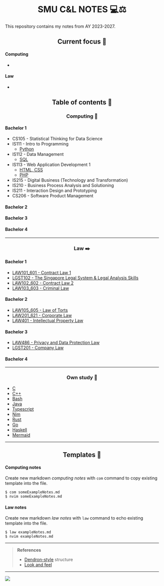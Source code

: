 <h1 align="center">SMU C&L NOTES 💻⚖️</h1>

This repository contains my notes from AY 2023-2027.

<h2 align="center">Current focus 📌</h2>

#### Computing

*

#### Law

*

<h2 align="center">Table of contents 📑</h2>

<h3 align="center">Computing 💽</h3>

<h4>Bachelor 1</h4>

* CS105 - Statistical Thinking for Data Science
* IS111 - Intro to Programming
  * [Python](bach1.python.md)
* IS112 - Data Management
  * [SQL](bach1.sql.md)
* IS113 - Web Application Development 1
  * [HTML, CSS](bach1.htmlcss.md)
  * [PHP](bach1.php.md)
* IS215 - Digital Business (Technology and Transformation)
* IS210 - Business Process Analysis and Solutioning
* IS211 - Interaction Design and Prototyping
* CS206 - Software Product Management

<h4>Bachelor 2</h4>

<h4>Bachelor 3</h4>

<h4>Bachelor 4</h4>

---

<h3 align="center">Law ✒️</h3>

<h4>Bachelor 1</h4>

* [LAW101_601 - Contract Law 1](bach1.law101.Contract1.md)
* [LGST102 - The Singapore Legal System & Legal Analysis Skills](bach1.lgst102.SGLegalSystem.md)
* [LAW102_602 - Contract Law 2](bach1.law102.Contract2.md) 
* [LAW103_603 - Criminal Law](bach1.law103.Criminal.md)

<h4>Bachelor 2</h4>

* [LAW105_605 - Law of Torts](bach2.law105.Tort.md)
* [LAW201_621 - Corporate Law](bach2.law201.Corporate.md)
* [LAW401 - Intellectual Property Law](bach2.law401.IPLaw.md)

<h4>Bachelor 3</h4>

* [LAW486 - Privacy and Data Protection Law](bach3.law486.PrivacyDataProtectLaw.md)
* [LGST201 - Company Law](bach3.lgst201.CompanyLaw.md)

<h4>Bachelor 4</h4>

---

<h3 align="center">Own study 🏣</h3>

* [C](ownstudy.C.md)
* [C++](ownstudy.CPP.md)
* [Bash](ownstudy.Bash.md)
* [Java](ownstudy.Java.md)
* [Typescript](ownstudy.Typescript.md)
* [Nim](ownstudy.Nim.md)
* [Rust](ownstudy.Rust.md)
* [Go](ownstudy.Go.md)
* [Haskell](ownstudy.Haskell.md)
* [Mermaid](ownstudy.Markdown.Mermaid.md)

---

<h2 align="center">Templates 🥮</h2>

#### Computing notes

Create new markdown *computing notes* with `com` command to copy existing template into the file.

```console
$ com someExampleNotes.md
$ nvim someExampleNotes.md
```

#### Law notes

Create new markdown *law notes* with `law` command to echo existing template into the file.

```console
$ law exampleNotes.md
$ nvim exampleNotes.md
```

---

> **References**
>
> * [Dendron-style](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) structure
> * [Look and feel](https://betterprogramming.pub/taking-my-university-course-computer-science-notes-in-latex-7565875fdde7)

---

![](https://user-images.githubusercontent.com/117062305/230006500-b6b862da-7263-4012-88ec-8506328541a5.png)
